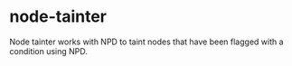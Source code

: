 # node-tainter
Node tainter works with NPD to taint nodes that have been flagged with a condition using NPD. 
